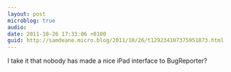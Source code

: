 ```yaml
---
layout: post
microblog: true
audio: 
date: 2011-10-26 17:33:06 +0100
guid: http://samdeane.micro.blog/2011/10/26/t129234107375951873.html
---
```

I take it that nobody has made a nice iPad interface to BugReporter?
